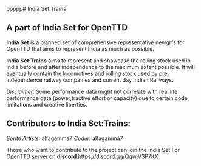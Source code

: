 ppppp# India Set:Trains
## A part of India Set for OpenTTD


**India Set** is a planned set of comprehensive representative newgrfs for OpenTTD that aims to represent India as much as possible.

**India Set:Trains** aims to represent and showcase the rolling stock used in India before and after independence to the maximum extent possible.
It will eventually contain the locomotives and rolling stock used by pre independence railway companies and current day Indian Railways.

*Disclaimer:* Some performance data might not correlate with real life performance data (power,tractive effort or capacity) due to certain code
limitations and creative liberties.

## Contributors to India Set:Trains:

*Sprite Artists:* alfagamma7
*Coder:* alfagamma7

Those who want to contribute to the project can join the India Set For OpenTTD server on **discord**:https://discord.gg/QqwjV3P7KX

